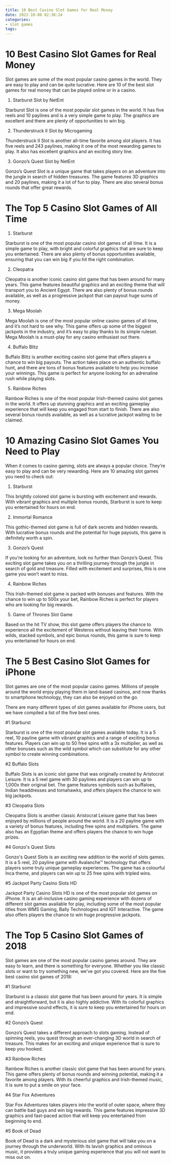 ```yaml
---
title: 10 Best Casino Slot Games for Real Money
date: 2022-10-08 02:38:24
categories:
- slot games
tags:
---
```



#  10 Best Casino Slot Games for Real Money

Slot games are some of the most popular casino games in the world. They are easy to play and can be quite lucrative. Here are 10 of the best slot games for real money that can be played online or in a casino.

1. Starburst Slot by NetEnt

Starburst Slot is one of the most popular slot games in the world. It has five reels and 10 paylines and is a very simple game to play. The graphics are excellent and there are plenty of opportunities to win big.

2. Thunderstruck II Slot by Microgaming

Thunderstruck II Slot is another all-time favorite among slot players. It has five reels and 243 paylines, making it one of the most rewarding games to play. It also has excellent graphics and an exciting story line.

3. Gonzo’s Quest Slot by NetEnt

Gonzo’s Quest Slot is a unique game that takes players on an adventure into the jungle in search of hidden treasures. The game features 3D graphics and 20 paylines, making it a lot of fun to play. There are also several bonus rounds that offer great rewards.

#  The Top 5 Casino Slot Games of All Time

1. Starburst

Starburst is one of the most popular casino slot games of all time. It is a simple game to play, with bright and colorful graphics that are sure to keep you entertained. There are also plenty of bonus opportunities available, ensuring that you can win big if you hit the right combination.

2. Cleopatra

Cleopatra is another iconic casino slot game that has been around for many years. This game features beautiful graphics and an exciting theme that will transport you to Ancient Egypt. There are also plenty of bonus rounds available, as well as a progressive jackpot that can payout huge sums of money.

3. Mega Moolah

Mega Moolah is one of the most popular online casino games of all time, and it’s not hard to see why. This game offers up some of the biggest jackpots in the industry, and it’s easy to play thanks to its simple ruleset. Mega Moolah is a must-play for any casino enthusiast out there.

4. Buffalo Blitz

Buffalo Blitz is another exciting casino slot game that offers players a chance to win big payouts. The action takes place on an authentic buffalo hunt, and there are tons of bonus features available to help you increase your winnings. This game is perfect for anyone looking for an adrenaline rush while playing slots.

5. Rainbow Riches

Rainbow Riches is one of the most popular Irish-themed casino slot games in the world. It offers up stunning graphics and an exciting gameplay experience that will keep you engaged from start to finish. There are also several bonus rounds available, as well as a lucrative jackpot waiting to be claimed.

#  10 Amazing Casino Slot Games You Need to Play

When it comes to casino gaming, slots are always a popular choice. They’re easy to play and can be very rewarding. Here are 10 amazing slot games you need to check out:

1. Starburst

This brightly colored slot game is bursting with excitement and rewards. With vibrant graphics and multiple bonus rounds, Starburst is sure to keep you entertained for hours on end.

2. Immortal Romance

This gothic-themed slot game is full of dark secrets and hidden rewards. With lucrative bonus rounds and the potential for huge payouts, this game is definitely worth a spin.

3. Gonzo’s Quest

If you’re looking for an adventure, look no further than Gonzo’s Quest. This exciting slot game takes you on a thrilling journey through the jungle in search of gold and treasure. Filled with excitement and surprises, this is one game you won’t want to miss.

4. Rainbow Riches

This Irish-themed slot game is packed with bonuses and features. With the chance to win up to 500x your bet, Rainbow Riches is perfect for players who are looking for big rewards.

5. Game of Thrones Slot Game

Based on the hit TV show, this slot game offers players the chance to experience all the excitement of Westeros without leaving their home. With wilds, stacked symbols, and epic bonus rounds, this game is sure to keep you entertained for hours on end.

#  The 5 Best Casino Slot Games for iPhone 

Slot games are one of the most popular casino games. Millions of people around the world enjoy playing them in land-based casinos, and now thanks to smartphone technology, they can also be enjoyed on the go.

There are many different types of slot games available for iPhone users, but we have compiled a list of the five best ones.

#1 Starburst

Starburst is one of the most popular slot games available today. It is a 5 reel, 10 payline game with vibrant graphics and a range of exciting bonus features. Players can win up to 50 free spins with a 3x multiplier, as well as other bonuses such as the wild symbol which can substitute for any other symbol to create winning combinations.

#2 Buffalo Slots

Buffalo Slots is an iconic slot game that was originally created by Aristocrat Leisure. It is a 5 reel game with 30 paylines and players can win up to 1,000x their original bet. The game features symbols such as buffaloes, Indian headdresses and tomahawks, and offers players the chance to win big jackpots.

#3 Cleopatra Slots

Cleopatra Slots is another classic Aristocrat Leisure game that has been enjoyed by millions of people around the world. It is a 20 payline game with a variety of bonus features, including free spins and multipliers. The game also has an Egyptian theme and offers players the chance to win huge prizes.

#4 Gonzo's Quest Slots

Gonzo's Quest Slots is an exciting new addition to the world of slots games. It is a 5 reel, 20 payline game with Avalanche™ technology that offers players some truly unique gameplay experiences. The game has a colourful Inca theme, and players can win up to 25 free spins with tripled wins.

#5 Jackpot Party Casino Slots HD

Jackpot Party Casino Slots HD is one of the most popular slot games on iPhone. It is an all-inclusive casino gaming experience with dozens of different slot games available for play, including some of the most popular titles from WMS Gaming, Bally Technologies and IGT Interactive. The game also offers players the chance to win huge progressive jackpots.

#  The Top 5 Casino Slot Games of 2018

Slot games are one of the most popular casino games around. They are easy to learn, and there is something for everyone. Whether you like classic slots or want to try something new, we’ve got you covered. Here are the five best casino slot games of 2018:

#1 Starburst

Starburst is a classic slot game that has been around for years. It is simple and straightforward, but it is also highly addictive. With its colorful graphics and impressive sound effects, it is sure to keep you entertained for hours on end.

#2 Gonzo’s Quest

Gonzo’s Quest takes a different approach to slots gaming. Instead of spinning reels, you quest through an ever-changing 3D world in search of treasure. This makes for an exciting and unique experience that is sure to keep you hooked.

#3 Rainbow Riches

Rainbow Riches is another classic slot game that has been around for years. This game offers plenty of bonus rounds and winning potential, making it a favorite among players. With its cheerful graphics and Irish-themed music, it is sure to put a smile on your face.

#4 Star Fox Adventures

Star Fox Adventures takes players into the world of outer space, where they can battle bad guys and win big rewards. This game features impressive 3D graphics and fast-paced action that will keep you entertained from beginning to end.

#5 Book of Dead

Book of Dead is a dark and mysterious slot game that will take you on a journey through the underworld. With its lavish graphics and ominous music, it provides a truly unique gaming experience that you will not want to miss out on.